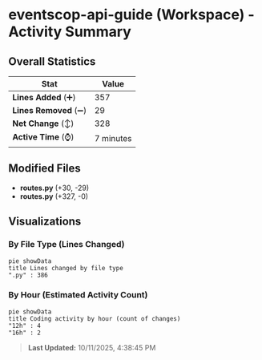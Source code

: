 # eventscop-api-guide (Workspace) - Activity Summary 

## Overall Statistics

| Stat                   | Value                                                             |
| ---------------------- | ----------------------------------------------------------------- |
| **Lines Added** (➕)   | 357                                          |
| **Lines Removed** (➖) | 29                                        |
| **Net Change** (↕)    | 328                |
| **Active Time** (⌚)   | 7 minutes |


## Modified Files
- **routes.py** (+30, -29)
- **routes.py** (+327, -0)

## Visualizations

### By File Type (Lines Changed)

```mermaid
pie showData
title Lines changed by file type
".py" : 386
```

### By Hour (Estimated Activity Count)

```mermaid
pie showData
title Coding activity by hour (count of changes)
"12h" : 4
"16h" : 2
```


> **Last Updated:** 10/11/2025, 4:38:45 PM
